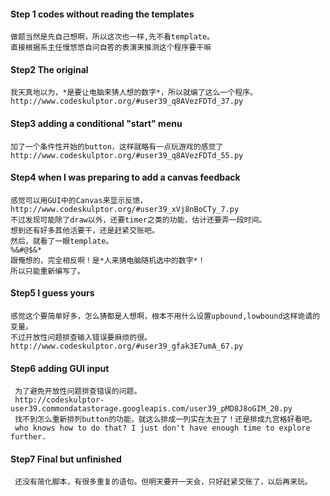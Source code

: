 #### Step 1 codes without reading the templates
    做题当然是先自己想啊，所以这次也一样,先不看template。
	直接根据系主任慢悠悠自问自答的表演来推测这个程序要干嘛
	
#### Step2 The original
    我天真地以为，*是要让电脑来猜人想的数字*，所以就编了这么一个程序。
	http://www.codeskulptor.org/#user39_q8AVezFDTd_37.py
	
#### Step3 adding a conditional "start" menu
	加了一个条件性开始的button，这样就略有一点玩游戏的感觉了
	http://www.codeskulptor.org/#user39_q8AVezFDTd_55.py
	
#### Step4 when I was preparing to add a canvas feedback
    感觉可以用GUI中的Canvas来显示反馈，
	http://www.codeskulptor.org/#user39_xVj8nBoCTy_7.py
	不过发现可能除了draw以外，还要timer之类的功能，估计还要弄一段时间。
	想到还有好多其他活要干，还是赶紧交账吧。
	然后，就看了一眼template。
	%&#@$&* 
	跟俺想的，完全相反啊！是*人来猜电脑随机选中的数字*！
	所以只能重新编写了。
	
#### Step5 I guess yours
    感觉这个要简单好多，怎么猜都是人想啊，根本不用什么设置upbound,lowbound这样诡谲的变量。
    不过开放性问题排查输入错误要麻烦的很。
	http://www.codeskulptor.org/#user39_gfak3E7umA_67.py
	
#### Step6 adding GUI input 
     为了避免开放性问题排查错误的问题。
	 http://codeskulptor-user39.commondatastorage.googleapis.com/user39_pMD8J8oGIM_20.py
	 找不到怎么重新排列button的功能，就这么排成一列实在太丑了！还是排成九宫格好看吧。
	 who knows how to do that? I just don't have enough time to explore further.
	
#### Step7 Final but unfinished 
     还没有简化脚本，有很多重复的语句。但明天要开一天会，只好赶紧交账了，以后再来玩。 
	
	